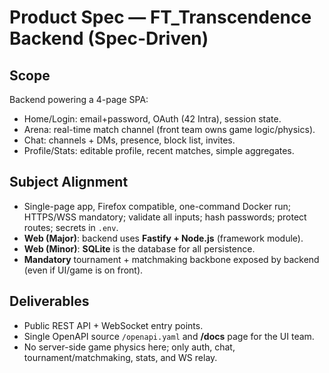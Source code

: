 # Product Spec — FT_Transcendence Backend (Spec-Driven)

## Scope
Backend powering a 4-page SPA:
- Home/Login: email+password, OAuth (42 Intra), session state.
- Arena: real-time match channel (front team owns game logic/physics).
- Chat: channels + DMs, presence, block list, invites.
- Profile/Stats: editable profile, recent matches, simple aggregates.

## Subject Alignment
- Single-page app, Firefox compatible, one-command Docker run; HTTPS/WSS mandatory; validate all inputs; hash passwords; protect routes; secrets in `.env`. 
- **Web (Major)**: backend uses **Fastify + Node.js** (framework module).
- **Web (Minor)**: **SQLite** is the database for all persistence.
- **Mandatory** tournament + matchmaking backbone exposed by backend (even if UI/game is on front).

## Deliverables
- Public REST API + WebSocket entry points.
- Single OpenAPI source `/openapi.yaml` and **/docs** page for the UI team.
- No server-side game physics here; only auth, chat, tournament/matchmaking, stats, and WS relay.
